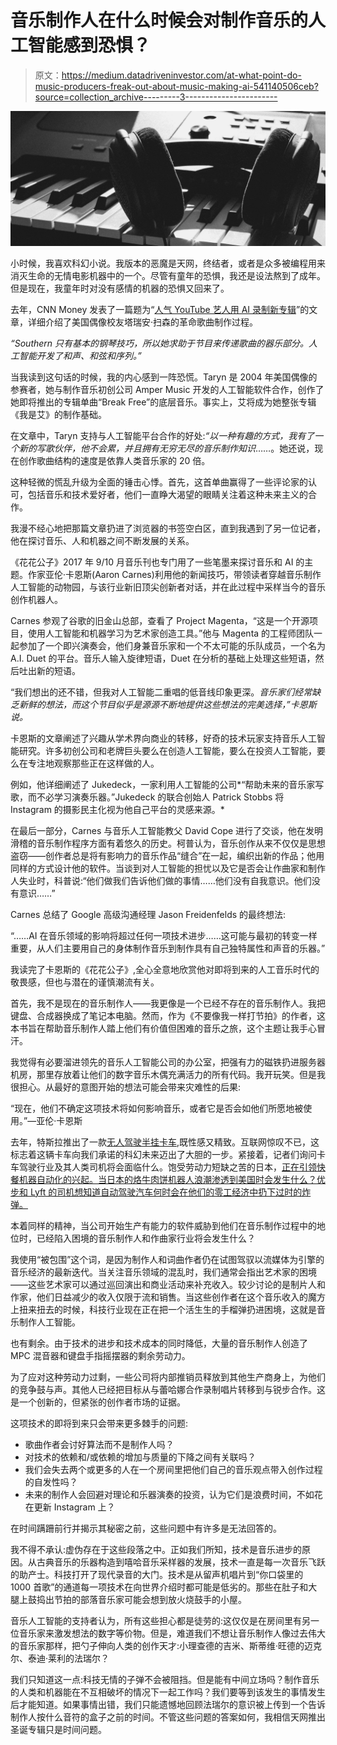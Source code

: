 # 音乐制作人在什么时候会对制作音乐的人工智能感到恐惧？

> 原文：<https://medium.datadriveninvestor.com/at-what-point-do-music-producers-freak-out-about-music-making-ai-541140506ceb?source=collection_archive---------3----------------------->

![](img/e682ab28bf4adf0cfc72bfb7625d803e.png)

小时候，我喜欢科幻小说。我版本的恶魔是天网，终结者，或者是众多被编程用来消灭生命的无情电影机器中的一个。尽管有童年的恐惧，我还是设法熬到了成年。但是现在，我童年时对没有感情的机器的恐惧又回来了。

去年，CNN Money 发表了一篇题为“[人气 YouTube 艺人用 AI 录制新专辑](http://money.cnn.com/2017/08/21/technology/future/taryn-southern-ai-music/index.html)”的文章，详细介绍了美国偶像校友塔瑞安·扫森的革命歌曲制作过程。

*“Southern 只有基本的钢琴技巧，所以她求助于节目来传递歌曲的器乐部分。人工智能开发了和声、和弦和序列。”*

当我读到这句话的时候，我的内心感到一阵恐慌。Taryn 是 2004 年美国偶像的参赛者，她与制作音乐初创公司 Amper Music 开发的人工智能软件合作，创作了她即将推出的专辑单曲“Break Free”的底层音乐。事实上，艾将成为她整张专辑《我是艾》的制作基础。

在文章中，Taryn 支持与人工智能平台合作的好处:*“以一种有趣的方式，我有了一个新的写歌伙伴，他不会累，并且拥有无穷无尽的音乐制作知识*……。她还说，现在创作歌曲结构的速度是依靠人类音乐家的 20 倍。

这种轻微的慌乱升级为全面的锤击心悸。首先，这首单曲赢得了一些评论家的认可，包括音乐和技术爱好者，他们一直睁大渴望的眼睛关注着这种未来主义的合作。

我漫不经心地把那篇文章扔进了浏览器的书签空白区，直到我遇到了另一位记者，他在探讨音乐、人和机器之间不断发展的关系。

《花花公子》2017 年 9/10 月音乐刊也专门用了一些笔墨来探讨音乐和 AI 的主题。作家亚伦·卡恩斯(Aaron Carnes)利用他的新闻技巧，带领读者穿越音乐制作人工智能的动物园，与该行业新旧顶尖创新者对话，并在此过程中采样当今的音乐创作机器人。

Carnes 参观了谷歌的旧金山总部，查看了 Project Magenta，“这是一个开源项目，使用人工智能和机器学习为艺术家创造工具。”他与 Magenta 的工程师团队一起参加了一个即兴演奏会，他们身兼音乐家和一个不太可能的乐队成员，一个名为 A.I. Duet 的平台。音乐人输入旋律短语，Duet 在分析的基础上处理这些短语，然后吐出新的短语。

“我们想出的还不错，但我对人工智能二重唱的低音线印象更深。*音乐家们经常缺乏新鲜的想法，而这个节目似乎是源源不断地提供这些想法的完美选择，”卡恩斯说。*

卡恩斯的文章阐述了兴趣从学术界向商业的转移，好奇的技术玩家支持音乐人工智能研究。许多初创公司和老牌巨头要么在创造人工智能，要么在投资人工智能，要么在专注地观察那些正在这样做的人。

例如，他详细阐述了 Jukedeck，一家利用人工智能的公司*“帮助未来的音乐家写歌，而不必学习演奏乐器。”Jukedeck 的联合创始人 Patrick Stobbs 将 Instagram 的摄影民主化视为他自己平台的灵感来源。*

在最后一部分，Carnes 与音乐人工智能教父 David Cope 进行了交谈，他在发明滑稽的音乐制作程序方面有着悠久的历史。柯普认为，音乐创作从来不仅仅是思想盗窃——创作者总是将有影响力的音乐作品“缝合”在一起，编织出新的作品；他用同样的方式设计他的软件。当谈到对人工智能的担忧以及它是否会让作曲家和制作人失业时，科普说:“他们做我们告诉他们做的事情……他们没有自我意识。他们没有意识……”

Carnes 总结了 Google 高级沟通经理 Jason Freidenfelds 的最终想法:

“……AI 在音乐领域的影响将超过任何一项技术进步……这可能与最初的转变一样重要，从人们主要用自己的身体制作音乐到制作具有自己独特属性和声音的乐器。”

我读完了卡恩斯的《花花公子》,全心全意地欣赏他对即将到来的人工音乐时代的敬畏感，但也与潜在的谨慎潮流有关。

首先，我不是现在的音乐制作人——我更像是一个已经不存在的音乐制作人。我把键盘、合成器换成了笔记本电脑。然而，作为《不要像我一样打节拍》的作者，这本书旨在帮助音乐制作人踏上他们有价值但困难的音乐之旅，这个主题让我手心冒汗。

我觉得有必要溜进领先的音乐人工智能公司的办公室，把强有力的磁铁扔进服务器机房，那里存放着让他们的数字音乐木偶充满活力的所有代码。我开玩笑。但是我很担心。从最好的意图开始的想法可能会带来灾难性的后果:

“现在，他们不确定这项技术将如何影响音乐，或者它是否会如他们所愿地被使用。”—亚伦·卡恩斯

去年，特斯拉推出了一款[无人驾驶半挂卡车](https://www.wired.com/story/what-does-teslas-truck-mean-for-truckers/),既性感又精致。互联网惊叹不已，这标志着这辆卡车向我们承诺的科幻未来迈出了大胆的一步。紧接着，记者们询问卡车驾驶行业及其人类司机将会面临什么。饱受劳动力短缺之苦的日本，[正在引领快餐机器自动化的兴起。当日本的烙牛肉饼机器人浪潮渗透到美国时会发生什么？优步和 Lyft 的司机想知道自动驾驶汽车何时会在他们的零工经济中扔下过时的炸弹。](https://sanvada.com/2017/12/13/robots-are-taking-jobs-japan-is-the-first-battleground/)

本着同样的精神，当公司开始生产有能力的软件威胁到他们在音乐制作过程中的地位时，已经陷入困境的音乐制作人和作曲家行业将会发生什么？

我使用“被包围”这个词，是因为制作人和词曲作者仍在试图驾驭以流媒体为引擎的音乐经济的最新迭代。当关注音乐领域的混乱时，我们通常会指出艺术家的困境——这些艺术家可以通过巡回演出和商业活动来补充收入。较少讨论的是制片人和作家，他们日益减少的收入仅限于流和销售。当这些创作者在这个音乐收入的魔方上扭来扭去的时候，科技行业现在正在把一个活生生的手榴弹扔进困境，这就是音乐制作人工智能。

也有剩余。由于技术的进步和技术成本的同时降低，大量的音乐制作人创造了 MPC 混音器和键盘手指摇摆器的剩余劳动力。

为了应对这种劳动力过剩，一些公司将内部推销员释放到其他生产商身上，为他们的竞争鼓与声。其他人已经把目标从与蕾哈娜合作录制唱片转移到与锐步合作。这是一个创新的，但紧张的创作者市场的证据。

这项技术的即将到来只会带来更多棘手的问题:

*   歌曲作者会讨好算法而不是制作人吗？
*   对技术的依赖和/或依赖的增加与质量的下降之间有关联吗？
*   我们会失去两个或更多的人在一个房间里把他们自己的音乐观点带入创作过程的自发性吗？
*   未来的制作人会回避对理论和乐器演奏的投资，认为它们是浪费时间，不如花在更新 Instagram 上？

在时间蹒跚前行并揭示其秘密之前，这些问题中有许多是无法回答的。

我不得不承认:虚伪存在于这些段落之中。正如我们所知，技术是音乐进步的原因。从古典音乐的乐器构造到嘻哈音乐采样器的发展，技术一直是每一次音乐飞跃的助产士。科技打开了现代录音的大门。技术是从留声机唱片到“你口袋里的 1000 首歌”的通道每一项技术在向世界介绍时都可能是低劣的。那些在肚子和大腿上鼓捣出节拍的部落音乐家可能会想到放火烧鼓手的小屋。

音乐人工智能的支持者认为，所有这些担心都是徒劳的:这仅仅是在房间里有另一位音乐家来激发想法的数字等价物。但是，难道我们不想让音乐制作人像过去伟大的音乐家那样，把勺子伸向人类的创作天才:小理查德的吉米、斯蒂维·旺德的迈克尔、泰迪·莱利的法瑞尔？

我们只知道这一点:科技无情的子弹不会被阻挡。但是能有中间立场吗？制作音乐的人类和机器能在不互相破坏的情况下一起工作吗？我们要等到该发生的事情发生后才能知道。如果事情出错，我们只能遗憾地回顾法瑞尔的意识被上传到一个告诉制作人按什么音符的盒子之前的时间。不管这些问题的答案如何，我相信天网推出圣诞专辑只是时间问题。